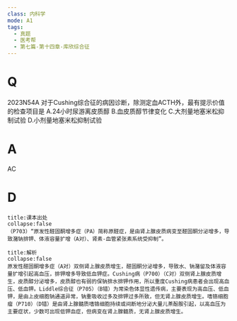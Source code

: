 ```yaml
---
class: 内科学
mode: A1
tags:
  - 真题
  - 医考帮
  - 第七篇-第十四章-库欣综合征
---
```


# Q
2023N54A 对于Cushing综合征的病因诊断，除测定血ACTH外，最有提示价值的检查项目是
A.24小时尿游离皮质醇
B.血皮质醇节律变化
C.大剂量地塞米松抑制试验
D.小剂量地塞米松抑制试验

# A
AC
# D
```ad-note
title:课本出处
collapse:false
（P703）“原发性醛固酮增多症（PA）简称原醛症，是由肾上腺皮质病变至醛固酮分泌增多，导致潴钠排钾、体液容量扩增（A对）、肾素-血管紧张素系统受抑制”。
```

```ad-summary
title:解析
collapse:false
原发性醛固酮增多症（A对）双侧肾上腺皮质增生，醛固酮分泌增多，导致水、钠潴留及体液容量扩增引起高血压，排钾增多导致低血钾症。Cushing病（P700）（C对）双侧肾上腺皮质增生，皮质醇分泌增多，皮质醇也有弱的保钠排水排钾作用，所以重度Cushing病患者会出现高血压、低血钾。Liddle综合征（P705）（B错）为常染色体显性遗传病，主要表现为高血压、低血钾，是由上皮细胞钠通道异常，钠重吸收过多及排钾过多所致，但无肾上腺皮质增生。嗜铬细胞瘤（P710）（D错）是由肾上腺髓质嗜铬细胞持续或间断地分泌大量儿茶酚胺引起，以高血压为主要症状，少数可出现低钾血症，但病变在肾上腺髓质，无肾上腺皮质增生。
```

